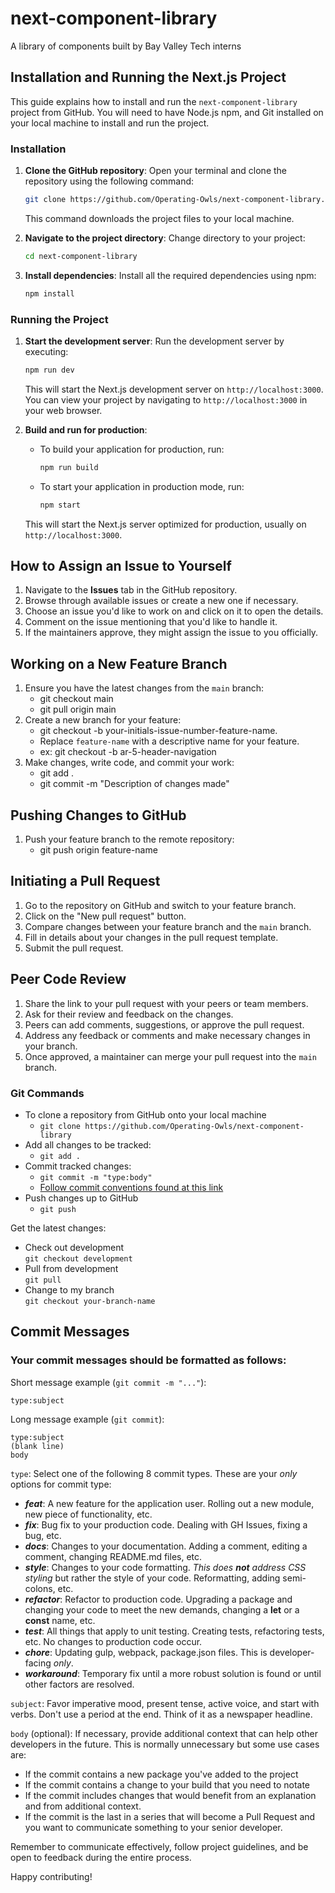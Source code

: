 # next-component-library
A library of components built by Bay Valley Tech interns


## Installation and Running the Next.js Project

This guide explains how to install and run the `next-component-library` project from GitHub.  You will need to have Node.js npm, and Git installed on your local machine to install and run the project.

### Installation 

1. **Clone the GitHub repository**:
   Open your terminal and clone the repository using the following command:
   ```bash
   git clone https://github.com/Operating-Owls/next-component-library.git
   ```
   This command downloads the project files to your local machine.

2. **Navigate to the project directory**:
   Change directory to your project:
   ```bash
   cd next-component-library
   ```

3. **Install dependencies**:
   Install all the required dependencies using npm:
   ```bash
   npm install
   ```

### Running the Project

1. **Start the development server**:
   Run the development server by executing:
   ```bash
   npm run dev
   ```
   This will start the Next.js development server on `http://localhost:3000`. You can view your project by navigating to `http://localhost:3000` in your web browser.

2. **Build and run for production**:
   - To build your application for production, run:
     ```bash
     npm run build
     ```
   - To start your application in production mode, run:
     ```bash
     npm start
     ```
   This will start the Next.js server optimized for production, usually on `http://localhost:3000`.


## How to Assign an Issue to Yourself

1. Navigate to the **Issues** tab in the GitHub repository.
2. Browse through available issues or create a new one if necessary.
3. Choose an issue you'd like to work on and click on it to open the details.
4. Comment on the issue mentioning that you'd like to handle it.
5. If the maintainers approve, they might assign the issue to you officially.

## Working on a New Feature Branch

1. Ensure you have the latest changes from the `main` branch:
    - git checkout main
    - git pull origin main
2. Create a new branch for your feature:
    - git checkout -b your-initials-issue-number-feature-name.
    - Replace `feature-name` with a descriptive name for your feature.
    - ex: git checkout -b ar-5-header-navigation
3. Make changes, write code, and commit your work:
    - git add .
    - git commit -m "Description of changes made"

## Pushing Changes to GitHub

1. Push your feature branch to the remote repository:
    - git push origin feature-name

## Initiating a Pull Request

1. Go to the repository on GitHub and switch to your feature branch.
2. Click on the "New pull request" button.
3. Compare changes between your feature branch and the `main` branch.
4. Fill in details about your changes in the pull request template.
5. Submit the pull request.

## Peer Code Review

1. Share the link to your pull request with your peers or team members.
2. Ask for their review and feedback on the changes.
3. Peers can add comments, suggestions, or approve the pull request.
4. Address any feedback or comments and make necessary changes in your branch.
5. Once approved, a maintainer can merge your pull request into the `main` branch.

### Git Commands

- To clone a repository from GitHub onto your local machine
  - `git clone https://github.com/Operating-Owls/next-component-library`
- Add all changes to be tracked:
  - `git add .`
- Commit tracked changes:
  - `git commit -m "type:body"`
  - [Follow commit conventions found at this link](commits.md)
- Push changes up to GitHub
  - `git push`

Get the latest changes:

- Check out development  
   `git checkout development`
- Pull from development  
   `git pull`
- Change to my branch  
   `git checkout your-branch-name`

## Commit Messages

### Your commit messages should be formatted as follows:

Short message example (`git commit -m "..."`):

`type:subject`

Long message example (`git commit`):
```
type:subject
(blank line)
body
```

`type`: Select one of the following 8 commit types. These are your _only_ options for commit type:

- **_feat_**: A new feature for the application user. Rolling out a new module, new piece of functionality, etc.
- **_fix_**: Bug fix to your production code. Dealing with GH Issues, fixing a bug, etc.
- **_docs_**: Changes to your documentation. Adding a comment, editing a comment, changing README.md files, etc.
- **_style_**: Changes to your code formatting. _This does **not** address CSS styling_ but rather the style of your code. Reformatting, adding semi-colons, etc.
- **_refactor_**: Refactor to production code. Upgrading a package and changing your code to meet the new demands, changing a **let** or a **const** name, etc.
- **_test_**: All things that apply to unit testing. Creating tests, refactoring tests, etc. No changes to production code occur.
- **_chore_**: Updating gulp, webpack, package.json files. This is developer-facing _only_.
- **_workaround_**: Temporary fix until a more robust solution is found or until other factors are resolved.

`subject`: Favor imperative mood, present tense, active voice, and start with verbs. Don't use a period at the end. Think of it as a newspaper headline.

`body` (optional): If necessary, provide additional context that can help other developers in the future. This is normally unnecessary but some use cases are:

- If the commit contains a new package you've added to the project
- If the commit contains a change to your build that you need to notate
- If the commit includes changes that would benefit from an explanation and from additional context.
- If the commit is the last in a series that will become a Pull Request and you want to communicate something to your senior developer.

Remember to communicate effectively, follow project guidelines, and be open to feedback during the entire process.

Happy contributing!
